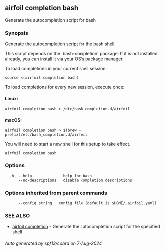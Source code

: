 ## airfoil completion bash

Generate the autocompletion script for bash

### Synopsis

Generate the autocompletion script for the bash shell.

This script depends on the 'bash-completion' package.
If it is not installed already, you can install it via your OS's package manager.

To load completions in your current shell session:

	source <(airfoil completion bash)

To load completions for every new session, execute once:

#### Linux:

	airfoil completion bash > /etc/bash_completion.d/airfoil

#### macOS:

	airfoil completion bash > $(brew --prefix)/etc/bash_completion.d/airfoil

You will need to start a new shell for this setup to take effect.


```
airfoil completion bash
```

### Options

```
  -h, --help              help for bash
      --no-descriptions   disable completion descriptions
```

### Options inherited from parent commands

```
      --config string   config file (default is $HOME/.airfoil.yaml)
```

### SEE ALSO

* [airfoil completion](airfoil_completion.md)	 - Generate the autocompletion script for the specified shell

###### Auto generated by spf13/cobra on 7-Aug-2024

